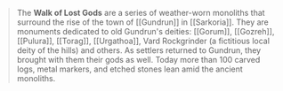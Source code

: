 > The **Walk of Lost Gods** are a series of weather-worn monoliths that surround the rise of the town of [[Gundrun]] in [[Sarkoria]]. They are monuments dedicated to old Gundrun's deities: [[Gorum]], [[Gozreh]], [[Pulura]], [[Torag]], [[Urgathoa]], Vard Rockgrinder (a fictitious local deity of the hills) and others. As settlers returned to Gundrun, they brought with them their gods as well. Today more than 100 carved logs, metal markers, and etched stones lean amid the ancient monoliths.







